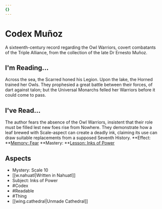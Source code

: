 ```yaml
---
{}
---
```

# Codex Muñoz
A sixteenth-century record regarding the Owl Warriors, covert combatants of the Triple Alliance, from the collection of the late Dr Ernesto Muñoz.
## I'm Reading...
Across the sea, the Scarred honed his Legion. Upon the lake, the Horned trained her Owls. They prophesied a great battle between their forces, of dart against talon; but the Universal Monarchs felled her Warriors before it could come to pass.
## I've Read...
The author fears the absence of the Owl Warriors, insistent that their role must be filled lest new foes rise from Nowhere. They demonstrate how a leaf brewed with Scale-aspect can create a deadly ink, claiming its use can draw suitable replacements from a supposed Seventh History.
**Effect: **[Memory: Fear](https://uadaf.theevilroot.xyz/rowenarium/element/mem.fear)
**Mastery: **[Lesson: Inks of Power](https://uadaf.theevilroot.xyz/rowenarium/element/x.inksofpower)
## Aspects
- Mystery: Scale 10
- [[w.nahuatl|Written in Nahuatl]]
- Subject: Inks of Power
- #Codex
- #Readable
- #Thing
- [[wing.cathedral|Unmade Cathedral]]